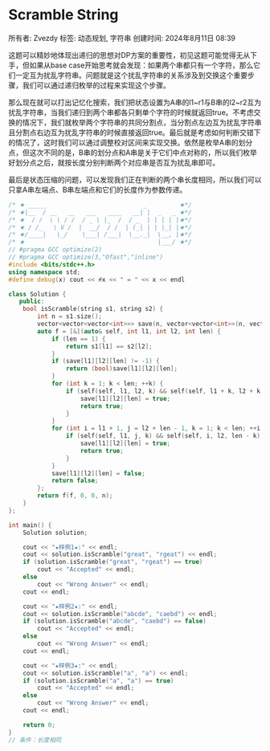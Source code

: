 # Scramble String

所有者: Zvezdy
标签: 动态规划, 字符串
创建时间: 2024年8月11日 08:39

这题可以精妙地体现出递归的思想对DP方案的重要性，初见这题可能觉得无从下手，但如果从base case开始思考就会发现：如果两个串都只有一个字符，那么它们一定互为扰乱字符串。问题就是这个扰乱字符串的关系涉及到交换这个重要步骤，我们可以通过递归枚举的过程来实现这个步骤。

那么现在就可以打出记忆化搜索，我们把状态设置为A串的l1~r1与B串的l2~r2互为扰乱字符串，当我们递归到两个串都各只剩单个字符的时候就返回true。不考虑交换的情况下，我们就枚举两个字符串的共同分割点，当分割点左边互为扰乱字符串且分割点右边互为扰乱字符串的时候直接返回true。最后就是考虑如何判断交错下的情况了，这时我们可以通过调整校对区间来实现交换。依然是枚举A串的划分点，但这次不同的是，B串的划分点和A串是关于它们中点对称的，所以我们枚举好划分点之后，就按长度分别判断两个对应串是否互为扰乱串即可。

最后是状态压缩的问题，可以发现我们正在判断的两个串长度相同，所以我们可以只拿A串左端点、B串左端点和它们的长度作为参数传递。

```cpp
/* ★ _____                           _         ★*/
/* ★|__  / __   __   ___   ____   __| |  _   _ ★*/
/* ★  / /  \ \ / /  / _ \ |_  /  / _  | | | | |★*/
/* ★ / /_   \ V /  |  __/  / /  | (_| | | |_| |★*/
/* ★/____|   \_/    \___| /___|  \__._|  \__, |★*/
/* ★                                     |___/ ★*/
// #pragma GCC optimize(2)
// #pragma GCC optimize(3,"Ofast","inline")
#include <bits/stdc++.h>
using namespace std;
#define debug(x) cout << #x << " = " << x << endl

class Solution {
   public:
    bool isScramble(string s1, string s2) {
        int n = s1.size();
        vector<vector<vector<int>>> save(n, vector<vector<int>>(n, vector<int>(n + 1, -1)));
        auto f = [&](auto& self, int l1, int l2, int len) {
            if (len == 1) {
                return s1[l1] == s2[l2];
            }
            if (save[l1][l2][len] != -1) {
                return (bool)save[l1][l2][len];
            }
            for (int k = 1; k < len; ++k) {
                if (self(self, l1, l2, k) && self(self, l1 + k, l2 + k, len - k)) {
                    save[l1][l2][len] = true;
                    return true;
                }
            }
            for (int i = l1 + 1, j = l2 + len - 1, k = 1; k < len; ++i, --j, ++k) {
                if (self(self, l1, j, k) && self(self, i, l2, len - k)) {
                    save[l1][l2][len] = true;
                    return true;
                }
            }
            save[l1][l2][len] = false;
            return false;
        };
        return f(f, 0, 0, n);
    }
};

int main() {
    Solution solution;

    cout << "★样例1★:" << endl;
    cout << solution.isScramble("great", "rgeat") << endl;
    if (solution.isScramble("great", "rgeat") == true)
        cout << "Accepted" << endl;
    else
        cout << "Wrong Answer" << endl;
    cout << endl;

    cout << "★样例2★:" << endl;
    cout << solution.isScramble("abcde", "caebd") << endl;
    if (solution.isScramble("abcde", "caebd") == false)
        cout << "Accepted" << endl;
    else
        cout << "Wrong Answer" << endl;
    cout << endl;

    cout << "★样例3★:" << endl;
    cout << solution.isScramble("a", "a") << endl;
    if (solution.isScramble("a", "a") == true)
        cout << "Accepted" << endl;
    else
        cout << "Wrong Answer" << endl;
    cout << endl;

    return 0;
}
// 条件：长度相同
```